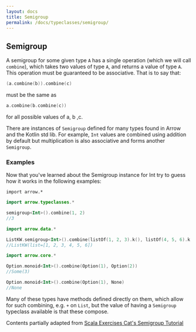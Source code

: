 ```yaml
---
layout: docs
title: Semigroup
permalink: /docs/typeclasses/semigroup/
---
```


## Semigroup

A semigroup for some given type `A` has a single operation (which we will call `combine`), which takes two values of type `A`, and returns a value of type `A`. This operation must be guaranteed to be associative. That is to say that:

```kotlin
(a.combine(b)).combine(c)
```

must be the same as

```kotlin
a.combine(b.combine(c))
```

for all possible values of a, b ,c.

There are instances of `Semigroup` defined for many types found in Arrow and the Kotlin std lib. 
For example, `Int` values are combined using addition by default but multiplication is also associative and forms another `Semigroup`.

### Examples

Now that you've learned about the Semigroup instance for Int try to guess how it works in the following examples:

```kotlin:ank:silent
import arrow.*
```

```kotlin
import arrow.typeclasses.*

semigroup<Int>().combine(1, 2)
//3
```

```kotlin
import arrow.data.*

ListKW.semigroup<Int>().combine(listOf(1, 2, 3).k(), listOf(4, 5, 6).k())
//ListKW(list=[1, 2, 3, 4, 5, 6])
```

```kotlin
import arrow.core.*

Option.monoid<Int>().combine(Option(1), Option(2))
//Some(3)
```

```kotlin
Option.monoid<Int>().combine(Option(1), None)
//None
```

Many of these types have methods defined directly on them, which allow for such combining, e.g. `+` on `List`, but the value of having a `Semigroup` typeclass available is that these compose.

Contents partially adapted from [Scala Exercises Cat's Semigroup Tutorial](https://www.scala-exercises.org/cats/semigroup)
